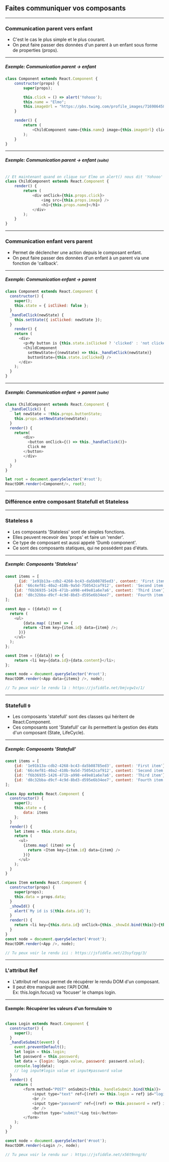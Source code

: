 ## Faites communiquer vos composants

---

### Communication parent vers enfant

* C'est le cas le plus simple et le plus courant. <!-- .element: class="fragment" -->
* On peut faire passer des données d'un parent à un enfant sous forme de properties (props). <!-- .element: class="fragment" -->

---

##### Exemple: Communication parent -> enfant
```javascript
class Component extends React.Component {
    constructor(props) {
        super(props);

        this.click = () => alert('Yohooo');
        this.name = "Elmo";
        this.imageUrl = "https://pbs.twimg.com/profile_images/716986458406424576/8AOacOOQ.jpg";
    }

    render() {
        return (
            <ChildComponent name={this.name} image={this.imageUrl} click={this.click} />
        );
    }
}
```

---

##### Exemple: Communication parent -> enfant <small style="vertical-align:middle;">(suite)</small>
```javascript

// Et maintenant quand on clique sur Elmo un alert() nous dit 'Yohooo'
class ChildComponent extends React.Component {
    render() {
        return (
            <div onClick={this.props.click}>
                <img src={this.props.image} />
                <h1>{this.props.name}</h1>
            </div>
        );
    }
}
```

---

### Communication enfant vers parent

* Permet de déclencher une action depuis le composant enfant. <!-- .element: class="fragment" -->
* On peut faire passer des données d'un enfant à un parent via une fonction de 'callback'. <!-- .element: class="fragment" -->

---

##### Exemple: Communication enfant -> parent
```javascript
class Component extends React.Component {
  constructor() {
    super();
    this.state = { isCliked: false };
  }
  _handleClick(newState) {
    this.setState({ isClicked: newState });
  }
	render() {
    return (
      <div>
        <p>My button is {this.state.isClicked ? 'clicked' : 'not clicked'}</p>
        <ChildComponent
          setNewState={(newState) => this._handleClick(newState)}
          buttonState={this.state.isClicked} />
      </div>
    );
  }
}
```

---

##### Exemple: Communication enfant -> parent <small style="vertical-align:middle;">(suite)</small>
```javascript
class ChildComponent extends React.Component {
  _handleClick() {
  	let newState = !this.props.buttonState;
    this.props.setNewState(newState);
  }
  render() {
  	return(
    	<div>
    	  <button onClick={() => this._handleClick()}>
          Click me
        </button>
    	</div>
    )
  }
}

let root = document.querySelector('#root');
ReactDOM.render(<Component/>, root);
```

---

### Différence entre composant Statefull et Stateless

---

### Stateless <small>8</small>

* Les composants 'Stateless' sont de simples fonctions. <!-- .element: class="fragment" -->
* Elles peuvent recevoir des 'props' et faire un 'render'. <!-- .element: class="fragment" -->
* Ce type de composant est aussi appelé 'Dumb component'. <!-- .element: class="fragment" -->
* Ce sont des composants statiques, qui ne possédent pas d'états. <!-- .element: class="fragment" -->

---

##### Exemple: Composants 'Stateless'
```javascript
const items = [
	  {id: '1e91b13a-cdb2-4268-bc43-da5b08785ed3', content: 'First item'},
    {id: '66c4ef81-40a2-410b-9a5d-750542caf912', content: 'Second item'},
    {id: 'f6b36935-1426-471b-a998-e49e81a6e7a6', content: 'Third item'},
    {id: 'd8c32bba-d9cf-4c9d-8bd3-d595e6b34ee7', content: 'Fourth item'},
];

const App = ({data}) => {
  return (
  	<ul>
    	{data.map( (item) => {
        return <Item key={item.id} data={item} />;
      })}
    </ul>
  );
};

const Item = ({data}) => {
	return <li key={data.id}>{data.content}</li>;
};

const node = document.querySelector('#root');
ReactDOM.render(<App data={items} />, node);

// Tu peux voir le rendu là : https://jsfiddle.net/bmjvgw1v/1/
```

---

### Statefull <small>9</small>

* Les composants 'statefull' sont des classes qui héritent de React.Component. <!-- .element: class="fragment" -->
* Ces composants sont 'Statefull' car ils permettent la gestion des états d'un composant (State, LifeCycle). <!-- .element: class="fragment" -->

---

##### Exemple: Composants 'Statefull'
```javascript
const items = [
    {id: '1e91b13a-cdb2-4268-bc43-da5b08785ed3', content: 'First item'},
    {id: '66c4ef81-40a2-410b-9a5d-750542caf912', content: 'Second item'},
    {id: 'f6b36935-1426-471b-a998-e49e81a6e7a6', content: 'Third item'},
    {id: 'd8c32bba-d9cf-4c9d-8bd3-d595e6b34ee7', content: 'Fourth item'},
];

class App extends React.Component {
  constructor() {
    super();
    this.state = {
        data: items
    };
  }
  render() {
    let items = this.state.data;
    return (
      <ul>
        {items.map( (item) => {
          return <Item key={item.id} data={item} />
        })}
      </ul>
    );
  }
}

class Item extends React.Component {
  constructor(props) {
    super(props);
    this.data = props.data;
  }
  _showId() {
  	alert(`My id is ${this.data.id}`);
  }
  render() {
  	return <li key={this.data.id} onClick={this._showId.bind(this)}>{this.data.content}</li>;
  }
}
const node = document.querySelector('#root');
ReactDOM.render(<App />, node);

// Tu peux voir le rendu ici : https://jsfiddle.net/23syfzpg/3/
```

---

### L'attribut Ref

* L'attribut ref nous permet de récupérer le rendu DOM d'un composant. <!-- .element: class="fragment" -->
* Il peut être manipulé avec l'API DOM.<br/>Ex: this.login.focus() va 'focuser' le champs login. <!-- .element: class="fragment" -->

---

#### Exemple: Récupérer les valeurs d'un formulaire <small>10</small>

```javascript

class Login extends React.Component {
  constructor() {
    super();
  }
  _handleSubmit(event) {
  	event.preventDefault();
    let login = this.login;
    let password = this.password;
    let data = {login: login.value, password: password.value};
    console.log(data);
    // log input#login value et input#password value
  }
  render() {
  	return (
    	<form method="POST" onSubmit={this._handleSubmit.bind(this)}>
            <input type="text" ref={(ref) => this.login = ref} id="login" className="login" />
            <br />
            <input type="password" ref={(ref) => this.password = ref} id="password" className="password" />
            <br />
            <button type="submit">Log toi</button>
        </form>
    );
  }
}

const node = document.querySelector('#root');
ReactDOM.render(<Login />, node);

// Tu peux voir le rendu sur : https://jsfiddle.net/x56t9nng/6/
```
